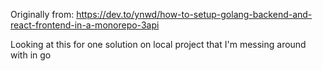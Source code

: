 Originally from: https://dev.to/ynwd/how-to-setup-golang-backend-and-react-frontend-in-a-monorepo-3api

Looking at this for one solution on local project that I'm messing around with in go
